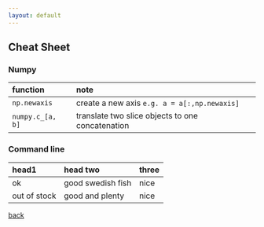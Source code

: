 ```yaml
---
layout: default
---
```


## Cheat Sheet
### Numpy
| function          | note                                                |
|:------------------|:----------------------------------------------------|
| `np.newaxis`      | create a new axis `e.g. a = a[:,np.newaxis]`        |
| `numpy.c_[a, b]`  | translate two slice objects to one concatenation    |

### Command line

| head1        | head two          | three |
|:-------------|:------------------|:------|
| ok           | good swedish fish | nice  |
| out of stock | good and plenty   | nice  |


[back](./)
